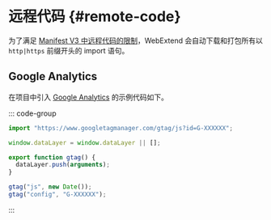 # 远程代码 {#remote-code}

为了满足 [Manifest V3 中远程代码的限制](https://developer.chrome.com/docs/extensions/develop/migrate/improve-security#remove-remote-code)，WebExtend 会自动下载和打包所有以 `http|https` 前缀开头的 import 语句。

## Google Analytics

在项目中引入 [Google Analytics](https://developers.google.com/analytics/devguides/collection/ga4) 的示例代码如下。

::: code-group

```ts [src/utils/google-analytics.ts]
import "https://www.googletagmanager.com/gtag/js?id=G-XXXXXX";

window.dataLayer = window.dataLayer || [];

export function gtag() {
  dataLayer.push(arguments);
}

gtag("js", new Date());
gtag("config", "G-XXXXXX");
```

:::
